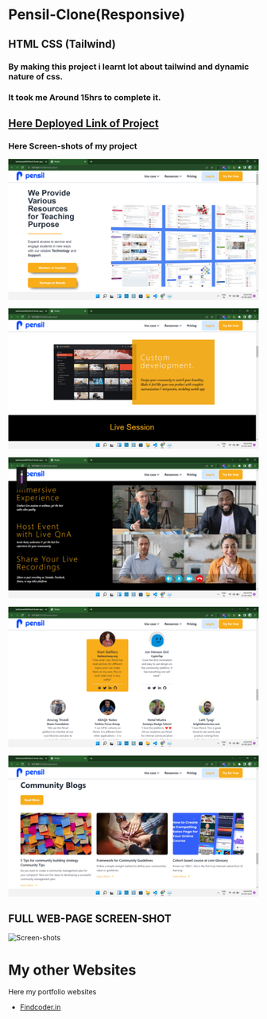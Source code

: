 # Pensil-Clone(Responsive)
## **HTML**  **CSS** (Tailwind)

### By making this project i learnt lot about tailwind and dynamic nature of css.

### It took me Around **15hrs** to complete it.
                                      
## **[Here Deployed Link of Project](https://pensil-home-page-responsive-acbf13.netlify.app/)**

### Here **Screen-shots** of my project

![Screen-shots](Image/Screenshot%20(201).png)
 
![Screen-shots](Image/Screenshot%20(202).png)
 

![Screen-shots](Image/Screenshot%20(203).png)

![Screen-shots](Image/Screenshot%20(204).png)

![Screen-shots](Image/Screenshot%20(205).png)




## **FULL WEB-PAGE SCREEN-SHOT**

![Screen-shots](Image/Screenshotfullsite.png)


# My other Websites

Here my portfolio websites 

- [Findcoder.in](https://www.findcoder.io/u/raavan)
